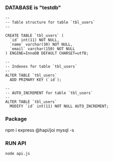 ### DATABASE is "testdb"
```
--
-- Table structure for table `tbl_users`
--
 
CREATE TABLE `tbl_users` (
  `id` int(11) NOT NULL,
  `name` varchar(30) NOT NULL,
  `email` varchar(150) NOT NULL
) ENGINE=InnoDB DEFAULT CHARSET=utf8;
 
--
-- Indexes for table `tbl_users`
--
ALTER TABLE `tbl_users`
  ADD PRIMARY KEY (`id`);
 
--
-- AUTO_INCREMENT for table `tbl_users`
--
ALTER TABLE `tbl_users`
  MODIFY `id` int(11) NOT NULL AUTO_INCREMENT;
```

### Package
npm i express @hapi/joi mysql -s

### RUN API
```
node api.js
```